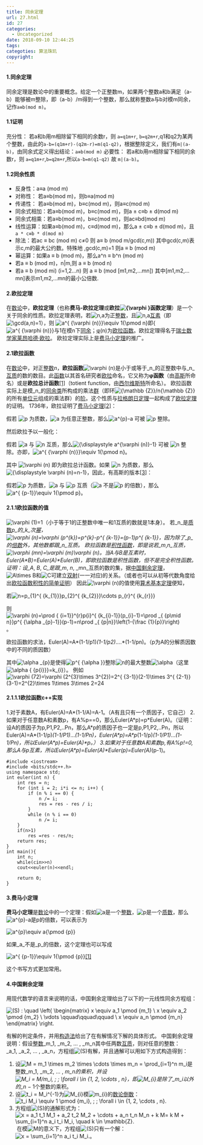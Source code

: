 ```yaml
---
title: 同余定理
url: 27.html
id: 27
categories:
  - Uncategorized
date: 2018-09-10 12:44:25
tags:
categoties: 算法珠玑
copyright:
---
```


#### 1.同余定理

同余定理是数论中的重要概念。给定一个正整数m，如果两个整数a和b满足（a-b）能够被m整除，即（a-b）/m得到一个整数，那么就称整数a与b对模m同余，记作`a≡b(mod m)`。

#### 1.1证明

充分性： 若a和b用m相除留下相同的余数r，则 `a=q1m+r`, `b=q2m+r`,q1和q2为某两个整数，由此的`a-b=(q1m+r)-(q2m-r)=m(q1-q2)`，根据整除定义，我们有`m|(a-b)`，由同余式定义得出结论：`a≡b(mod m)` 必要性： 若a和b用m相除留下相同的余数r，则 `a=q1m+r`,`b=q2m+r`,所以`a-b=m(q1-q2)` 故 `m|(a-b)`。

#### 1.2**同余性质**

*   反身性：a≡a (mod m)
*   对称性： 若a≡b(mod m)，则b≡a(mod m)
*   传递性： 若a≡b(mod m)，b≡c(mod m)，则a≡c(mod m)
*   同余式相加：若a≡b(mod m)，b≡c(mod m)，则a ± c≡b ± d(mod m)
*   同余式相乘：若a≡b(mod m)，b≡c(mod m)，则ac≡bd(mod m)
*   线性运算：如果a≡b(mod m)，c≡d(mod m)，那么a ± c≡b ± d(mod m)，且`a * c≡b * d(mod m)`
*   除法：若ac ≡ bc (mod m) c≠0 则 a≡ b (mod m/gcd(c,m)) 其中gcd(c,m)表示c,m的最大公约数。特殊地 ,gcd(c,m)=1 则a ≡ b (mod m)
*   幂运算：如果a ≡ b (mod m)，那么a^n ≡ b^n (mod m)
*   若a ≡ b (mod m)，n|m,则 a ≡ b (mod n)
*   若a ≡ b (mod mi) (i=1,2…n) 则 a ≡ b (mod \[m1,m2,…mn\]) 其中\[m1,m2,…mn\]表示m1,m2,…mn的最小公倍数.

#### 2.欧拉定理

在[数论](https://zh.wikipedia.org/wiki/%E6%95%B0%E8%AE%BA "数论")中，**欧拉定理**（也称**费马-欧拉定理**或**欧拉![{\varphi }](https://wikimedia.org/api/rest_v1/media/math/render/svg/af3cb274a1344747f5d71f51dc671d5b4acf26df)函数定理**）是一个关于同余的性质。欧拉定理表明，若![n,a](https://wikimedia.org/api/rest_v1/media/math/render/svg/65f10f65fcba30f32673bd2ffe9f8e006f5a624b)为正[整数](https://zh.wikipedia.org/wiki/%E6%95%B4%E6%95%B0 "整数")，且![n,a](https://wikimedia.org/api/rest_v1/media/math/render/svg/65f10f65fcba30f32673bd2ffe9f8e006f5a624b)[互素](https://zh.wikipedia.org/wiki/%E4%BA%92%E7%B4%A0 "互素")（即![\gcd(a,n)=1](https://wikimedia.org/api/rest_v1/media/math/render/svg/0c817b95fb4d50b2b56da323d5a01c7369827df8)），则 ![a^{ {\varphi (n)}}\equiv 1{\pmod  n}](https://wikimedia.org/api/rest_v1/media/math/render/svg/2e818f3f88d3e71e569f171dd86f31e1903fdc55)即{![a^{ {\varphi (n)}}](https://wikimedia.org/api/rest_v1/media/math/render/svg/bb559a70a1b64bfa864fcb458ef9ebd027dc734e)与1在模n下[同余](https://zh.wikipedia.org/wiki/%E5%90%8C%E4%BD%99 "同余")；[φ](https://zh.wikipedia.org/wiki/%CE%A6 "Φ")(n)为[欧拉函数](https://zh.wikipedia.org/wiki/%E6%AC%A7%E6%8B%89%E5%87%BD%E6%95%B0 "欧拉函数")。欧拉定理得名于[瑞士](https://zh.wikipedia.org/wiki/%E7%91%9E%E5%A3%AB "瑞士")[数学家](https://zh.wikipedia.org/wiki/%E6%95%B0%E5%AD%A6%E5%AE%B6 "数学家")[莱昂哈德·欧拉](https://zh.wikipedia.org/wiki/%E8%8E%B1%E6%98%82%E5%93%88%E5%BE%B7%C2%B7%E6%AC%A7%E6%8B%89 "莱昂哈德·欧拉")。 欧拉定理实际上是[费马小定理](https://zh.wikipedia.org/wiki/%E8%B4%B9%E9%A9%AC%E5%B0%8F%E5%AE%9A%E7%90%86 "费马小定理")的推广。

#### 2.1欧拉函数

在[数论](https://zh.wikipedia.org/wiki/%E6%95%B8%E8%AB%96 "数论")中，对正[整数](https://zh.wikipedia.org/wiki/%E6%95%B4%E6%95%B8 "整数")_n_，**欧拉函数**![\varphi (n)](https://wikimedia.org/api/rest_v1/media/math/render/svg/f067864064667dd5f8b2508b9cbf983d89788629)是小于或等于_n_的正整数中与_n_[互质](https://zh.wikipedia.org/wiki/%E4%BA%92%E8%B3%AA "互质")的数的数目。此[函数](https://zh.wikipedia.org/wiki/%E5%87%BD%E6%95%B0_(%E6%95%B0%E5%AD%A6) "函数 (数学)")以其首名研究者[欧拉](https://zh.wikipedia.org/wiki/%E6%AD%90%E6%8B%89 "欧拉")命名，它又称为**φ函数**（由[高斯](https://zh.wikipedia.org/wiki/%E5%8D%A1%E7%88%BE%C2%B7%E5%BC%97%E9%87%8C%E5%BE%B7%E9%87%8C%E5%B8%8C%C2%B7%E9%AB%98%E6%96%AF "卡尔·弗里德里希·高斯")所命名）或是**欧拉总计函数**[\[1\]](https://zh.wikipedia.org/wiki/%E6%AC%A7%E6%8B%89%E5%87%BD%E6%95%B0#cite_note-1)（totient function，由[西尔维斯特](https://zh.wikipedia.org/wiki/%E8%A9%B9%E5%A7%86%E6%96%AF%C2%B7%E7%B4%84%E7%91%9F%E5%A4%AB%C2%B7%E8%A5%BF%E7%88%BE%E7%B6%AD%E6%96%AF%E7%89%B9 "詹姆斯·约瑟夫·西尔维斯特")所命名）。 欧拉函数实际上是模_n_的[同余类](https://zh.wikipedia.org/wiki/%E5%90%8C%E4%BD%99 "同余")所构成的乘法[群](https://zh.wikipedia.org/wiki/%E7%BE%A4 "群")（即环![{\mathbb  {Z}}/n{\mathbb  {Z}}](https://wikimedia.org/api/rest_v1/media/math/render/svg/f2120ebbc85f91df66c6de5446367bf9fd620844)的所有[单位元](https://zh.wikipedia.org/wiki/%E5%8D%95%E4%BD%8D%E5%85%83 "单位元")组成的乘法群）的[阶](https://zh.wikipedia.org/wiki/%E9%98%B6_(%E7%BE%A4%E8%AE%BA) "阶 (群论)")。这个性质与[拉格朗日定理](https://zh.wikipedia.org/wiki/%E6%8B%89%E6%A0%BC%E6%9C%97%E6%97%A5%E5%AE%9A%E7%90%86_(%E7%BE%A4%E8%AB%96) "拉格朗日定理 (群论)")一起构成了[欧拉定理](https://zh.wikipedia.org/wiki/%E6%AC%A7%E6%8B%89%E5%AE%9A%E7%90%86_(%E6%95%B0%E8%AE%BA) "欧拉定理 (数论)")的证明。 1736年，欧拉证明了[费马小定理](https://zh.wikipedia.org/wiki/%E8%B4%B9%E9%A9%AC%E5%B0%8F%E5%AE%9A%E7%90%86 "费马小定理")[\[2\]](https://zh.wikipedia.org/wiki/%E6%AC%A7%E6%8B%89%E5%87%BD%E6%95%B0#cite_note-2)：

假若 ![p](https://wikimedia.org/api/rest_v1/media/math/render/svg/81eac1e205430d1f40810df36a0edffdc367af36) 为质数，![a](https://wikimedia.org/api/rest_v1/media/math/render/svg/ffd2487510aa438433a2579450ab2b3d557e5edc) 为任意正整数，那么![a^{p}-a](https://wikimedia.org/api/rest_v1/media/math/render/svg/19d2c5988bbf8e9f6e56a73c5b0d8391422f81ab) 可被 ![p](https://wikimedia.org/api/rest_v1/media/math/render/svg/81eac1e205430d1f40810df36a0edffdc367af36) 整除。

然后欧拉予以一般化：

假若 ![a](https://wikimedia.org/api/rest_v1/media/math/render/svg/ffd2487510aa438433a2579450ab2b3d557e5edc) 与 ![n](https://wikimedia.org/api/rest_v1/media/math/render/svg/a601995d55609f2d9f5e233e36fbe9ea26011b3b) 互质，那么![{\displaystyle a^{\varphi (n)}-1}](https://wikimedia.org/api/rest_v1/media/math/render/svg/a7af767c337f9b624c5c058355e0a4ee644622b0) 可被 ![n](https://wikimedia.org/api/rest_v1/media/math/render/svg/a601995d55609f2d9f5e233e36fbe9ea26011b3b) 整除。亦即，![a^{ {\varphi (n)}}\equiv 1{\pmod  n}](https://wikimedia.org/api/rest_v1/media/math/render/svg/2e818f3f88d3e71e569f171dd86f31e1903fdc55)。

其中 ![\varphi (n)](https://wikimedia.org/api/rest_v1/media/math/render/svg/f067864064667dd5f8b2508b9cbf983d89788629) 即为欧拉总计函数。如果 ![n](https://wikimedia.org/api/rest_v1/media/math/render/svg/a601995d55609f2d9f5e233e36fbe9ea26011b3b) 为质数，那么 ![{\displaystyle \varphi (n)=n-1}](https://wikimedia.org/api/rest_v1/media/math/render/svg/2346a999a996e4a6f15819a49e41fc4ea3d6d39d)，因此，有高斯的版本[\[3\]](https://zh.wikipedia.org/wiki/%E6%AC%A7%E6%8B%89%E5%87%BD%E6%95%B0#cite_note-3)：

假若![p](https://wikimedia.org/api/rest_v1/media/math/render/svg/81eac1e205430d1f40810df36a0edffdc367af36) 为质数，![a](https://wikimedia.org/api/rest_v1/media/math/render/svg/ffd2487510aa438433a2579450ab2b3d557e5edc) 与 ![p](https://wikimedia.org/api/rest_v1/media/math/render/svg/81eac1e205430d1f40810df36a0edffdc367af36) 互质（![a](https://wikimedia.org/api/rest_v1/media/math/render/svg/ffd2487510aa438433a2579450ab2b3d557e5edc) 不是![p](https://wikimedia.org/api/rest_v1/media/math/render/svg/81eac1e205430d1f40810df36a0edffdc367af36) 的倍数），那么 ![a^{ {p-1}}\equiv 1{\pmod  p}](https://wikimedia.org/api/rest_v1/media/math/render/svg/5b71e80b05f598bfd9ac9618c87a94323e41e688)。

#### 2.1.1欧拉函数的值

![\varphi (1)=1](https://wikimedia.org/api/rest_v1/media/math/render/svg/84de049893e3f6d3a1d4e84570acce498c38d469)（小于等于1的正整数中唯一和1互质的数就是1本身）。 若_n_是[质数](https://zh.wikipedia.org/wiki/%E8%B3%AA%E6%95%B8 "质数")_p_的_k_次[幂](https://zh.wikipedia.org/wiki/%E5%86%AA "幂")，![\varphi (n)=\varphi (p^{k})=p^{k}-p^{ {k-1}}=(p-1)p^{ {k-1}}](https://wikimedia.org/api/rest_v1/media/math/render/svg/1415c3d448334af031e75ba3907e7eca8480a5a8)，因为除了_p_的[倍数](https://zh.wikipedia.org/wiki/%E5%80%8D%E6%95%B8 "倍数")外，其他数都跟_n_互质。 欧拉函数是[积性函数](https://zh.wikipedia.org/wiki/%E7%A9%8D%E6%80%A7%E5%87%BD%E6%95%B8 "积性函数")，即是说若_m_,_n_互质，![\varphi (mn)=\varphi (m)\varphi (n)](https://wikimedia.org/api/rest_v1/media/math/render/svg/9699cf6fa599218521c48d04ff226dcfbd1f92ce)。当A与B是互素时，Euler(A\*B)=Euler(A)\*Euler(B)，即欧拉函数是积性函数，但不是完全积性函数。 证明：设_A_, _B_, _C_是跟_m_, _n_, _mn_互质的数的集，据[中国剩余定理](https://zh.wikipedia.org/wiki/%E4%B8%AD%E5%9C%8B%E5%89%A9%E9%A4%98%E5%AE%9A%E7%90%86 "中国剩余定理")，![A\times B](https://wikimedia.org/api/rest_v1/media/math/render/svg/65f31ae45b0098f06b5d22c38d317eb097a88fa9)和![C](https://wikimedia.org/api/rest_v1/media/math/render/svg/4fc55753007cd3c18576f7933f6f089196732029)可建立[双射](https://zh.wikipedia.org/wiki/%E5%8F%8C%E5%B0%84 "双射")(一一对应)的关系。（或者也可以从初等代数角度给出[欧拉函数积性的简单证明](https://zh.wikipedia.org/w/index.php?title=%E6%AC%A7%E6%8B%89%E5%87%BD%E6%95%B0%E7%A7%AF%E6%80%A7%E7%9A%84%E7%AE%80%E5%8D%95%E8%AF%81%E6%98%8E&action=edit&redlink=1 "欧拉函数积性的简单证明（页面不存在）")） 因此![\varphi (n)](https://wikimedia.org/api/rest_v1/media/math/render/svg/f067864064667dd5f8b2508b9cbf983d89788629)的值使用[算术基本定理](https://zh.wikipedia.org/wiki/%E7%AE%97%E8%A1%93%E5%9F%BA%E6%9C%AC%E5%AE%9A%E7%90%86 "算术基本定理")便知，

若![n=p_{1}^{ {k_{1}}}p_{2}^{ {k_{2}}}\cdots p_{r}^{ {k_{r}}}](https://wikimedia.org/api/rest_v1/media/math/render/svg/52f9538221d0fcae917b57da97b72ef3fca710ff)

则![\varphi (n)=\prod _{ {i=1}}^{r}p_{i}^{ {k_{i}-1}}(p_{i}-1)=\prod _{ {p\mid n}}p^{ {\alpha _{p}-1}}(p-1)=n\prod _{ {p|n}}\left(1-{\frac  {1}{p}}\right)](https://wikimedia.org/api/rest_v1/media/math/render/svg/ad6e2b0c32f6fa6a054226cace33ecc66ceec18d)。

欧拉函数的求法，Euler(A)=A*(1-1/p1)*(1-1/p2)*....*(1-1/pn)。（p为A的分解质因数中的不同的质因数）

其中![\alpha _{p}](https://wikimedia.org/api/rest_v1/media/math/render/svg/5c48aa9000af59f94d3022f58beadb61cea7d8b5)是使得![p^{ {\alpha }}](https://wikimedia.org/api/rest_v1/media/math/render/svg/0fc4e1d2e0eb9fbc9821482a97ad563c500f9ff3)整除![n](https://wikimedia.org/api/rest_v1/media/math/render/svg/a601995d55609f2d9f5e233e36fbe9ea26011b3b)的最大整数![\alpha ](https://wikimedia.org/api/rest_v1/media/math/render/svg/b79333175c8b3f0840bfb4ec41b8072c83ea88d3)（这里![\alpha _{ {p_{i}}}=k_{i}](https://wikimedia.org/api/rest_v1/media/math/render/svg/7239120b2b3bfb64f68b169a2a5e406576c6d5b0)）。 例如![\varphi (72)=\varphi (2^{3}\times 3^{2})=2^{ {3-1}}(2-1)\times 3^{ {2-1}}(3-1)=2^{2}\times 1\times 3\times 2=24](https://wikimedia.org/api/rest_v1/media/math/render/svg/b1ad25e057815af1b8cbe0eb63a73a7ec4619502)

#### 2.1.1.1欧拉函数c++实现

1.对于素数A，有Euler(A)=A*(1-1/A)=A-1。（A有且只有一个质因子，它自己） 2.如果对于任意数A和素数p，有A%p==0，那么Euler(A\*p)=p\*Euler(A)。（证明：设A的质因子为p,P1,P2,..Pn，那么A\*p的质因子也一定是p,P1,P2,..Pn，所以Euler(A)=A\*(1-1/p)*(1-1/P1)*...*(1-1/Pn)，Euler(A\*p)=A\*p*(1-1/p)*(1-1/P1)*...*(1-1/Pn)，所以Euler(A\*p)=Euler(A)\*p。） 3.如果对于任意数A和素数p,有A%p!=0,那么A与p互素，所以Euler(A\*p)=Euler(A)\*Euler(p)=Euler(A)*(p-1)。
```
#include <iostream>
#include <bits/stdc++.h>
using namespace std;
int euler(int n) {
    int res = n;
    for (int i = 2; i*i <= n; i++) {
        if (n % i == 0) {
            n /= i;
            res = res - res / i;
        }
        while (n % i == 0)
            n /= i;
    }
    if(n>1)
        res =res - res/n;
    return res;
}
int main(){
    int n;
    while(cin>>n)
    cout<<euler(n)<<endl;

    return 0;
}
```
#### 3.**费马小定理**

**费马小定理**是[数论](https://zh.wikipedia.org/wiki/%E6%95%B0%E8%AE%BA "数论")中的一个定理：假如![a](https://wikimedia.org/api/rest_v1/media/math/render/svg/ffd2487510aa438433a2579450ab2b3d557e5edc)是一个[整数](https://zh.wikipedia.org/wiki/%E6%95%B4%E6%95%B0 "整数")，![p](https://wikimedia.org/api/rest_v1/media/math/render/svg/81eac1e205430d1f40810df36a0edffdc367af36)是一个[质数](https://zh.wikipedia.org/wiki/%E8%B3%AA%E6%95%B8 "质数")，那么![a^{p}-a](https://wikimedia.org/api/rest_v1/media/math/render/svg/19d2c5988bbf8e9f6e56a73c5b0d8391422f81ab)是p的倍数，可以表示为

![a^{p}\equiv a{\pmod  {p}}](https://wikimedia.org/api/rest_v1/media/math/render/svg/7ff656f721894b9a50a2b1d18538463a6a4ec15f)

如果_a_不是_p_的倍数，这个定理也可以写成

![a^{ {p-1}}\equiv 1{\pmod  {p}}](https://wikimedia.org/api/rest_v1/media/math/render/svg/5b71e80b05f598bfd9ac9618c87a94323e41e688)[\[1\]](https://zh.wikipedia.org/wiki/%E8%B4%B9%E9%A9%AC%E5%B0%8F%E5%AE%9A%E7%90%86#cite_note-1)

这个书写方式更加常用。

#### 4.中国剩余定理

用现代数学的语言来说明的话，中国剩余定理给出了以下的一元线性同余方程组：

![(S) : \quad \left\{ \begin{matrix} x \equiv a_1 \pmod {m_1} \\ x \equiv a_2 \pmod {m_2} \\ \vdots \qquad\qquad\qquad \\ x \equiv a_n \pmod {m_n} \end{matrix} \right.](https://wikimedia.org/api/rest_v1/media/math/render/svg/b3e3b83a47f7942fa7337d9157658625d6685ef0)

有解的判定条件，并用[构造法](https://zh.wikipedia.org/wiki/%E6%9E%84%E9%80%A0%E6%B3%95 "构造法")给出了在有解情况下解的具体形式。 中国剩余定理说明：假设[整数](https://zh.wikipedia.org/wiki/%E6%95%B4%E6%95%B0 "整数")_m_1, _m_2, ... , _m_n其中任两数[互质](https://zh.wikipedia.org/wiki/%E4%BA%92%E8%B3%AA "互素")，则对任意的整数：_a_1, _a_2, ... , _a_n，方程组![(S)](https://wikimedia.org/api/rest_v1/media/math/render/svg/e7fcd27e8d01fdf5fe00da4f97045f079cd97bff)有解，并且通解可以用如下方式构造得到：

1.  设![M = m_1 \times m_2 \times \cdots \times m_n = \prod_{i=1}^n m_i](https://wikimedia.org/api/rest_v1/media/math/render/svg/10b41471778d5a1c10a6fb0a564a8c483df606e2)是整数_m_1, _m_2, ... , _m_n的乘积，并设![M_i = M/m_i, \; \; \forall i \in \{1, 2, \cdots , n\}](https://wikimedia.org/api/rest_v1/media/math/render/svg/39b20c626ec6b04a3cbd13c524172c3638371f74)，即![M_{i}](https://wikimedia.org/api/rest_v1/media/math/render/svg/eda8fd06f1cd5de22ed07385a0f8aa19773b2de9)是除了_m_i以外的_n_ − 1个整数的乘积。
2.  设![t_i = M_i^{-1}](https://wikimedia.org/api/rest_v1/media/math/render/svg/bd32f7173a32d940eb3f995e732359ccd741ffba)为![M_{i}](https://wikimedia.org/api/rest_v1/media/math/render/svg/eda8fd06f1cd5de22ed07385a0f8aa19773b2de9)模![m_{i}](https://wikimedia.org/api/rest_v1/media/math/render/svg/95ec8e804f69706d3f5ad235f4f983220c8df7c2)的[数论倒数](https://zh.wikipedia.org/wiki/%E6%95%B0%E8%AE%BA%E5%80%92%E6%95%B0 "数论倒数")：![t_i M_i \equiv 1 \pmod {m_i},  \; \; \forall i \in \{1, 2, \cdots , n\}.](https://wikimedia.org/api/rest_v1/media/math/render/svg/e764e813b4b993880932c6b080b56f3aa2b9ea59)
3.  方程组![(S)](https://wikimedia.org/api/rest_v1/media/math/render/svg/e7fcd27e8d01fdf5fe00da4f97045f079cd97bff)的通解形式为：![x = a_1 t_1 M_1 + a_2 t_2 M_2 + \cdots + a_n t_n M_n + k M= k M + \sum_{i=1}^n a_i t_i M_i, \quad k \in \mathbb{Z}.](https://wikimedia.org/api/rest_v1/media/math/render/svg/105e4e1aa217620e7ebfa31a2c894845dd2ca1df) 在模![M](https://wikimedia.org/api/rest_v1/media/math/render/svg/f82cade9898ced02fdd08712e5f0c0151758a0dd)的意义下，方程组![(S)](https://wikimedia.org/api/rest_v1/media/math/render/svg/e7fcd27e8d01fdf5fe00da4f97045f079cd97bff)只有一个解：![x = \sum_{i=1}^n a_i t_i M_i.](https://wikimedia.org/api/rest_v1/media/math/render/svg/56e89d12fd609dc39d5c6919c2d9c47252dbf829)。
